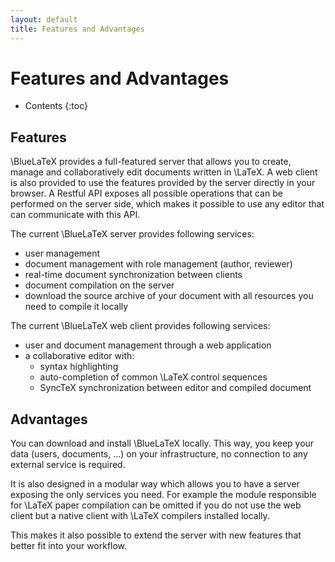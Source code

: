 ```yaml
---
layout: default
title: Features and Advantages
---
```


Features and Advantages
=======================

* Contents
{:toc}

Features
--------

\BlueLaTeX provides a full-featured server that allows you to create, manage and collaboratively edit documents written in \LaTeX.
A web client is also provided to use the features provided by the server directly in your browser.
A Restful API exposes all possible operations that can be performed on the server side, which makes it possible to use any editor that can communicate with this API.

The current \BlueLaTeX server provides following services:

 - user management
 - document management with role management (author, reviewer)
 - real-time document synchronization between clients
 - document compilation on the server
 - download the source archive of your document with all resources you need to compile it locally

The current \BlueLaTeX web client provides following services:

 - user and document management through a web application
 - a collaborative editor with:
   - syntax highlighting
   - auto-completion of common \LaTeX control sequences
   - SyncTeX synchronization between editor and compiled document

Advantages
----------

You can download and install \BlueLaTeX locally.
This way, you keep your data (users, documents, ...) on your infrastructure, no connection to any external service is required.

It is also designed in a modular way which allows you to have a server exposing the only services you need.
For example the module responsible for \LaTeX paper compilation can be omitted if you do not use the web client but a native client with \LaTeX compilers installed locally.

This makes it also possible to extend the server with new features that better fit into your workflow.
